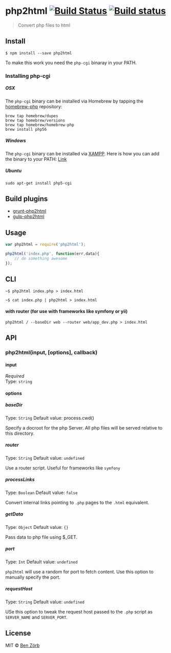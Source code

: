 # php2html [![Build Status](https://travis-ci.org/bezoerb/php2html.svg?branch=master)](https://travis-ci.org/bezoerb/php2html)  [![Build status](https://ci.appveyor.com/api/projects/status/sjr47tktyxnp7ewt?svg=true)](https://ci.appveyor.com/project/bezoerb/php2html)


> Convert php files to html


## Install

```
$ npm install --save php2html
```


To make this work you need the `php-cgi` binaray in your PATH.

### Installing php-cgi

##### OSX

The `php-cgi` binary can be installed via Homebrew by tapping the
[homebrew-php](https://github.com/josegonzalez/homebrew-php) repository:

```shell
brew tap homebrew/dupes
brew tap homebrew/versions
brew tap homebrew/homebrew-php
brew install php56
```

##### Windows

The `php-cgi` binary can be installed via [XAMPP](http://www.apachefriends.org/de/xampp-windows.html). 
Here is how you can add the binary to your PATH: [Link](https://www.monosnap.com/image/psLZ5fpwuSsvJJeZPdklEjxMr)

##### Ubuntu

```shell
sudo apt-get install php5-cgi
```

## Build plugins

- [grunt-php2html](https://github.com/bezoerb/grunt-php2html)
- [gulp-php2html](https://github.com/bezoerb/gulp-php2html)

## Usage

```js
var php2html = require('php2html');

php2html('index.php', function(err,data){
	// do something awesome
});
```

## CLI

```shell
~$ php2html index.php > index.html
```
```shell
~$ cat index.php | php2html > index.html
```


#### with router (for use with frameworks like symfony or yii)

```shell
php2html / --baseDir web --router web/app_dev.php > index.html
```



## API

### php2html(input, [options], callback)

#### input

*Required*  
Type: `string`


#### options

##### baseDir
Type: `String`
Default value: process.cwd()

Specify a docroot for the php Server. All php files will be served relative to this directory.

##### router
Type: `String`
Default value: `undefined`

Use a router script. Useful for frameworks like `symfony`

##### processLinks
Type: `Boolean`
Default value: `false`

Convert internal links pointing to `.php` pages to the `.html` equivalent.

##### getData
Type: `Object`
Default value: `{}`

Pass data to php file using $_GET.

##### port
Type: `Int`
Default value: `undefined`

`php2html` will use a random for port to fetch content. Use this option to manually specify the port. 
  
##### requestHost
Type: `String`
Default value: `undefined`

USe this option to tweak the request host passed to the `.php` script as `SERVER_NAME` and `SERVER_PORT`.   

## License

MIT © [Ben Zörb](http://sommerlaune.com)
